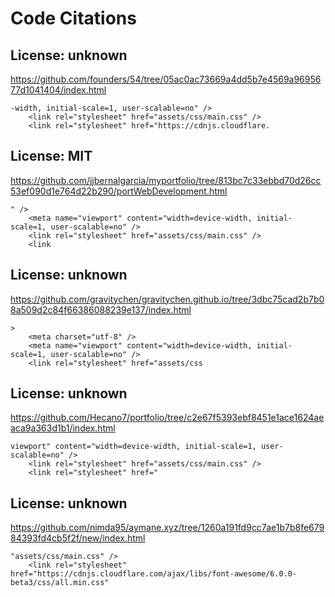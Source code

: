# Code Citations

## License: unknown
https://github.com/founders/54/tree/05ac0ac73669a4dd5b7e4569a9695677d1041404/index.html

```
-width, initial-scale=1, user-scalable=no" />
    <link rel="stylesheet" href="assets/css/main.css" />
    <link rel="stylesheet" href="https://cdnjs.cloudflare.
```


## License: MIT
https://github.com/jjbernalgarcia/myportfolio/tree/813bc7c33ebbd70d26cc53ef090d1e764d22b290/portWebDevelopment.html

```
" />
    <meta name="viewport" content="width=device-width, initial-scale=1, user-scalable=no" />
    <link rel="stylesheet" href="assets/css/main.css" />
    <link
```


## License: unknown
https://github.com/gravitychen/gravitychen.github.io/tree/3dbc75cad2b7b08a509d2c84f66386088239e137/index.html

```
>
    <meta charset="utf-8" />
    <meta name="viewport" content="width=device-width, initial-scale=1, user-scalable=no" />
    <link rel="stylesheet" href="assets/css
```


## License: unknown
https://github.com/Hecano7/portfolio/tree/c2e67f5393ebf8451e1ace1624aeaca9a363d1b1/index.html

```
viewport" content="width=device-width, initial-scale=1, user-scalable=no" />
    <link rel="stylesheet" href="assets/css/main.css" />
    <link rel="stylesheet" href="
```


## License: unknown
https://github.com/nimda95/aymane.xyz/tree/1260a191fd9cc7ae1b7b8fe67984393fd4cb5f2f/new/index.html

```
"assets/css/main.css" />
    <link rel="stylesheet" href="https://cdnjs.cloudflare.com/ajax/libs/font-awesome/6.0.0-beta3/css/all.min.css"
```

